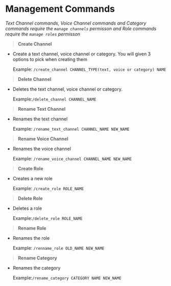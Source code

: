 # Management Commands

*Text Channel commands, Voice Channel commands and Category commands require the `manage channels` permisson and Role commands require the `manage roles` permisson*

>**Create Channel**

* Create a text channel, voice channel or category. You will given 3 options to pick when creating them

    Example: `/create_channel CHANNEL_TYPE(text, voice or category) NAME`

>**Delete Channel**

* Deletes the text channel, voice channel or category.

    Example:`/delete_channel CHANNEL_NAME`

>**Rename Text Channel**

* Renames the text channel

    Example: `/rename_text_channel CHANNEL_NAME NEW_NAME`

>**Rename Voice Channel**

* Renames the voice channel

    Example: `/rename_voice_channel CHANNEL_NAME NEW_NAME`

>**Create Role**

* Creates a new role

    Example: `/create_role ROLE_NAME`

>**Delete Role**

* Deletes a role

    Example:`/delete_role ROLE_NAME`

>**Rename Role**

* Renames the role

    Example: `/renname_role OLD_NAME NEW_NAME`

>**Rename Category**

* Renames the category

    Example:`/rename_category CATEGORY NAME NEW_NAME`
